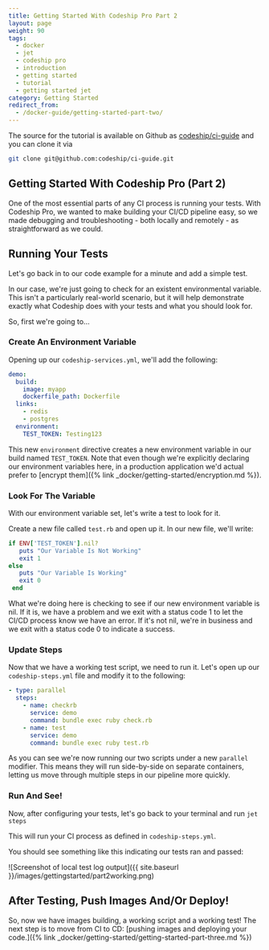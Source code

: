 ```yaml
---
title: Getting Started With Codeship Pro Part 2
layout: page
weight: 90
tags:
  - docker
  - jet
  - codeship pro  
  - introduction
  - getting started
  - tutorial
  - getting started jet
category: Getting Started
redirect_from:
  - /docker-guide/getting-started-part-two/
---
```


The source for the tutorial is available on Github as [codeship/ci-guide](https://github.com/codeship/ci-guide/) and you can clone it via

```bash
git clone git@github.com:codeship/ci-guide.git
```

## Getting Started With Codeship Pro (Part 2)

One of the most essential parts of any CI process is running your tests. With Codeship Pro, we wanted to make building your CI/CD pipeline easy, so we made debugging and troubleshooting - both locally and remotely - as straightforward as we could.

## Running Your Tests

Let's go back in to our code example for a minute and add a simple test.

In our case, we're just going to check for an existent environmental variable. This isn't a particularly real-world scenario, but it will help demonstrate exactly what Codeship does with your tests and what you should look for.

So, first we're going to...

### Create An Environment Variable

Opening up our `codeship-services.yml`, we'll add the following:

```yaml
demo:
  build:
    image: myapp
    dockerfile_path: Dockerfile
  links:
    - redis
    - postgres
  environment:
    TEST_TOKEN: Testing123
```

This new `environment` directive creates a new environment variable in our build named `TEST_TOKEN`. Note that even though we're explicitly declaring our environment variables here, in a production application we'd actual prefer to [encrypt them]({% link _docker/getting-started/encryption.md %}).

### Look For The Variable

With our environment variable set, let's write a test to look for it.

Create a new file called `test.rb` and open up it. In our new file, we'll write:

```ruby
if ENV['TEST_TOKEN'].nil?
   puts "Our Variable Is Not Working"
   exit 1
else
   puts "Our Variable Is Working"
   exit 0
 end
```

What we're doing here is checking to see if our new environment variable is nil. If it is, we have a problem and we exit with a status code 1 to let the CI/CD process know we have an error. If it's not nil, we're in business and we exit with a status code 0 to indicate a success.

### Update Steps

Now that we have a working test script, we need to run it. Let's open up our `codeship-steps.yml` file and modify it to the following:

```yaml
- type: parallel
  steps:
    - name: checkrb
      service: demo
      command: bundle exec ruby check.rb
    - name: test
      service: demo
      command: bundle exec ruby test.rb
```

As you can see we're now running our two scripts under a new `parallel` modifier. This means they will run side-by-side on separate containers, letting us move through multiple steps in our pipeline more quickly.

### Run And See!

Now, after configuring your tests, let's go back to your terminal and run `jet steps`

This will run your CI process as defined in `codeship-steps.yml`.

You should see something like this indicating our tests ran and passed:

![Screenshot of local test log output]({{ site.baseurl }}/images/gettingstarted/part2working.png)

## After Testing, Push Images And/Or Deploy!

So, now we have images building, a working script and a working test! The next step is to move from CI to CD: [pushing images and deploying your code.]({% link _docker/getting-started/getting-started-part-three.md %})
